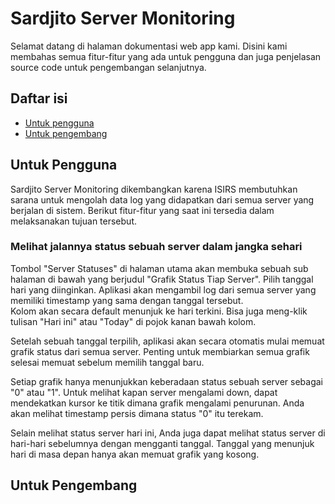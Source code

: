 # Sardjito Server Monitoring
Selamat datang di halaman dokumentasi web app kami. Disini kami membahas semua fitur-fitur yang ada untuk pengguna dan juga penjelasan source code 
untuk pengembangan selanjutnya.
## Daftar isi
- [Untuk pengguna](#untuk-pengguna)
- [Untuk pengembang](#untuk-pengembang)

## Untuk Pengguna

Sardjito Server Monitoring dikembangkan karena ISIRS membutuhkan sarana untuk mengolah data log yang didapatkan dari semua server yang berjalan di sistem. 
Berikut fitur-fitur yang saat ini tersedia dalam melaksanakan tujuan tersebut.

### Melihat jalannya status sebuah server dalam jangka sehari
Tombol "Server Statuses" di halaman utama akan membuka sebuah sub halaman di bawah yang berjudul "Grafik Status Tiap Server". 
Pilih tanggal hari yang diinginkan. Aplikasi akan mengambil log dari semua server yang memiliki timestamp yang sama dengan tanggal tersebut.  
Kolom akan secara default menunjuk ke hari terkini. Bisa juga meng-klik tulisan "Hari ini" atau "Today" di pojok kanan bawah kolom.  
  
Setelah sebuah tanggal terpilih, aplikasi akan secara otomatis mulai memuat grafik status dari semua server. 
Penting untuk membiarkan semua grafik selesai memuat sebelum memilih tanggal baru.  
  
Setiap grafik hanya menunjukkan keberadaan status sebuah server sebagai "0" atau "1". Untuk melihat kapan server mengalami down, dapat mendekatkan kursor ke titik dimana 
grafik mengalami penurunan. Anda akan melihat timestamp persis dimana status "0" itu terekam.  
  
Selain melihat status server hari ini, Anda juga dapat melihat status server di hari-hari sebelumnya dengan mengganti tanggal. Tanggal yang menunjuk hari di masa depan hanya akan memuat grafik yang kosong.


## Untuk Pengembang
